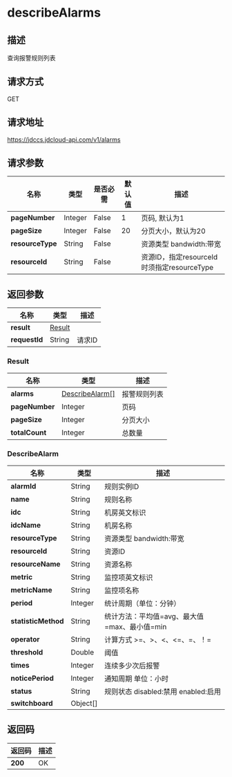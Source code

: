 # describeAlarms


## 描述
查询报警规则列表

## 请求方式
GET

## 请求地址
https://jdccs.jdcloud-api.com/v1/alarms


## 请求参数
|名称|类型|是否必需|默认值|描述|
|---|---|---|---|---|
|**pageNumber**|Integer|False|1|页码, 默认为1|
|**pageSize**|Integer|False|20|分页大小，默认为20|
|**resourceType**|String|False| |资源类型 bandwidth:带宽|
|**resourceId**|String|False| |资源ID，指定resourceId时须指定resourceType|


## 返回参数
|名称|类型|描述|
|---|---|---|
|**result**|[Result](describealarms#result)| |
|**requestId**|String|请求ID|

### <div id="result">Result</div>
|名称|类型|描述|
|---|---|---|
|**alarms**|[DescribeAlarm[]](describealarms#describealarm)|报警规则列表|
|**pageNumber**|Integer|页码|
|**pageSize**|Integer|分页大小|
|**totalCount**|Integer|总数量|
### <div id="describealarm">DescribeAlarm</div>
|名称|类型|描述|
|---|---|---|
|**alarmId**|String|规则实例ID|
|**name**|String|规则名称|
|**idc**|String|机房英文标识|
|**idcName**|String|机房名称|
|**resourceType**|String|资源类型 bandwidth:带宽|
|**resourceId**|String|资源ID|
|**resourceName**|String|资源名称|
|**metric**|String|监控项英文标识|
|**metricName**|String|监控项名称|
|**period**|Integer|统计周期（单位：分钟）|
|**statisticMethod**|String|统计方法：平均值=avg、最大值=max、最小值=min|
|**operator**|String|计算方式 >=、>、<、<=、=、！=|
|**threshold**|Double|阈值|
|**times**|Integer|连续多少次后报警|
|**noticePeriod**|Integer|通知周期 单位：小时|
|**status**|String|规则状态 disabled:禁用 enabled:启用|
|**switchboard**|Object[]| |

## 返回码
|返回码|描述|
|---|---|
|**200**|OK|
